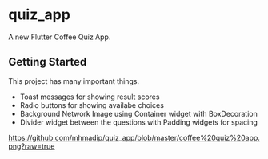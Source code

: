# quiz_app

A new Flutter Coffee Quiz App.

## Getting Started

This project has many important things.



- Toast messages for showing result scores
- Radio buttons for showing availabe choices
- Background Network Image using Container widget with BoxDecoration
- Divider widget between the questions with Padding widgets for spacing



https://github.com/mhmadip/quiz_app/blob/master/coffee%20quiz%20app.png?raw=true
